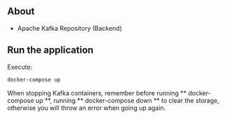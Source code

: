 ## About
- Apache Kafka Repository (Backend) 
## Run the application

Execute:

```bash
docker-compose up
```

When stopping Kafka containers, remember before running ** docker-compose up **, running ** docker-compose down ** to clear the storage, otherwise you will throw an error when going up again. 